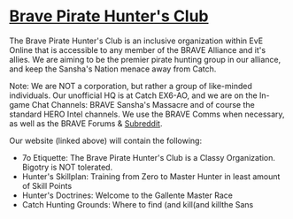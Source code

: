 # [Brave Pirate Hunter's Club](http://gaiussensei.github.io/Brave-Pirate-Hunter-s-Club)

The Brave Pirate Hunter's Club is an inclusive organization within EvE Online that is accessible to any member of the BRAVE Alliance and it's allies. We are aiming to be the premier pirate hunting group in our alliance, and keep the Sansha's Nation menace away from Catch.

Note: We are NOT a corporation, but rather a group of like-minded individuals. Our unofficial HQ is at Catch EX6-AO, and we are on the In-game Chat Channels: BRAVE Sansha's Massacre and of course the standard HERO Intel channels. We use the BRAVE Comms when necessary, as well as the BRAVE Forums & [Subreddit](http://www.reddit.com/r/Bravenewbies/).

Our website (linked above) will contain the following:

* 7o Etiquette: The Brave Pirate Hunter's Club is a Classy Organization. Bigotry is NOT tolerated.
* Hunter's Skillplan: Training from Zero to Master Hunter in least amount of Skill Points
* Hunter's Doctrines: Welcome to the Gallente Master Race
* Catch Hunting Grounds: Where to find (and kill(and killthe Sans
